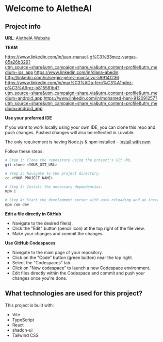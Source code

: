 # Welcome to AletheAI

## Project info

**URL**: [AletheIA Website](https://alethe-ia.vercel.app)

**TEAM**

https://www.linkedin.com/in/juan-manuel-g%C3%B3mez-vargas-85a26b329?utm_source=share&utm_campaign=share_via&utm_content=profile&utm_medium=ios_app
https://www.linkedin.com/in/diana-abedin
http://linkedin.com/in/sergio-pérez-montalvo-599141236
https://www.linkedin.com/in/mar%C3%ADa-fern%C3%A1ndez-p%C3%A9rez-b815581b4?utm_source=share&utm_campaign=share_via&utm_content=profile&utm_medium=android_app
https://www.linkedin.com/in/mohamed-hani-912091257?utm_source=share&utm_campaign=share_via&utm_content=profile&utm_medium=android_app

**Use your preferred IDE**

If you want to work locally using your own IDE, you can clone this repo and push changes. Pushed changes will also be reflected in Lovable.

The only requirement is having Node.js & npm installed - [install with nvm](https://github.com/nvm-sh/nvm#installing-and-updating)

Follow these steps:

```sh
# Step 1: Clone the repository using the project's Git URL.
git clone <YOUR_GIT_URL>

# Step 2: Navigate to the project directory.
cd <YOUR_PROJECT_NAME>

# Step 3: Install the necessary dependencies.
npm i

# Step 4: Start the development server with auto-reloading and an instant preview.
npm run dev
```

**Edit a file directly in GitHub**

- Navigate to the desired file(s).
- Click the "Edit" button (pencil icon) at the top right of the file view.
- Make your changes and commit the changes.

**Use GitHub Codespaces**

- Navigate to the main page of your repository.
- Click on the "Code" button (green button) near the top right.
- Select the "Codespaces" tab.
- Click on "New codespace" to launch a new Codespace environment.
- Edit files directly within the Codespace and commit and push your changes once you're done.

## What technologies are used for this project?

This project is built with:

- Vite
- TypeScript
- React
- shadcn-ui
- Tailwind CSS

